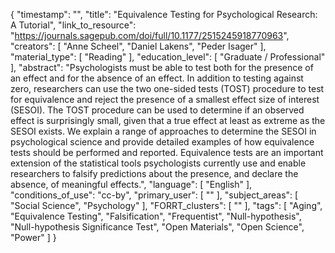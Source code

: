 {
    "timestamp": "",
    "title": "Equivalence Testing for Psychological Research: A Tutorial",
    "link_to_resource": "https://journals.sagepub.com/doi/full/10.1177/2515245918770963",
    "creators": [
        "Anne Scheel",
        "Daniel Lakens",
        "Peder Isager"
    ],
    "material_type": [
        "Reading"
    ],
    "education_level": [
        "Graduate / Professional"
    ],
    "abstract": "Psychologists must be able to test both for the presence of an effect and for the absence of an effect. In addition to testing against zero, researchers can use the two one-sided tests (TOST) procedure to test for equivalence and reject the presence of a smallest effect size of interest (SESOI). The TOST procedure can be used to determine if an observed effect is surprisingly small, given that a true effect at least as extreme as the SESOI exists. We explain a range of approaches to determine the SESOI in psychological science and provide detailed examples of how equivalence tests should be performed and reported. Equivalence tests are an important extension of the statistical tools psychologists currently use and enable researchers to falsify predictions about the presence, and declare the absence, of meaningful effects.",
    "language": [
        "English"
    ],
    "conditions_of_use": "cc-by",
    "primary_user": [
        ""
    ],
    "subject_areas": [
        "Social Science",
        "Psychology"
    ],
    "FORRT_clusters": [
        ""
    ],
    "tags": [
        "Aging",
        "Equivalence Testing",
        "Falsification",
        "Frequentist",
        "Null-hypothesis",
        "Null-hypothesis Significance Test",
        "Open Materials",
        "Open Science",
        "Power"
    ]
}